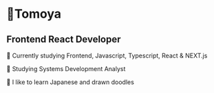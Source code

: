 <h1>👘Tomoya</h1>
<h2>Frontend React Developer</h2>
<p>🔰 Currently studying Frontend, Javascript, Typescript, React & NEXT.js</p>
<p>🎒 Studying Systems Development Analyst</p>
<p>🍣 I like to learn Japanese and drawn doodles</p>

<!--
**Tomoyattm/tomoyattm** is a ✨ _special_ ✨ repository because its `README.md` (this file) appears on your GitHub profile.

Here are some ideas to get you started:

- 🔭 I’m currently working on ...
- 🌱 I’m currently learning ...
- 👯 I’m looking to collaborate on ...
- 🤔 I’m looking for help with ...
- 💬 Ask me about ...
- 📫 How to reach me: ...
- 😄 Pronouns: ...
- ⚡ Fun fact: ...
-->
